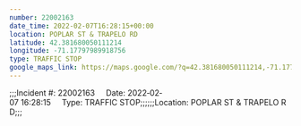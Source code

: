 ```yaml
---
number: 22002163
date_time: 2022-02-07T16:28:15+00:00
location: POPLAR ST & TRAPELO RD
latitude: 42.381680050111214
longitude: -71.17797989918756
type: TRAFFIC STOP
google_maps_link: https://maps.google.com/?q=42.381680050111214,-71.17797989918756
---
```


;;;Incident #: 22002163     Date: 2022‐02‐07 16:28:15     Type: TRAFFIC STOP;;;;;;Location: POPLAR ST & TRAPELO RD;;;
